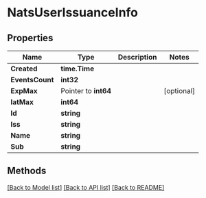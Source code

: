 # NatsUserIssuanceInfo

## Properties

Name | Type | Description | Notes
------------ | ------------- | ------------- | -------------
**Created** | **time.Time** |  | 
**EventsCount** | **int32** |  | 
**ExpMax** | Pointer to **int64** |  | [optional] 
**IatMax** | **int64** |  | 
**Id** | **string** |  | 
**Iss** | **string** |  | 
**Name** | **string** |  | 
**Sub** | **string** |  | 

## Methods


[[Back to Model list]](../README.md#documentation-for-models) [[Back to API list]](../README.md#documentation-for-api-endpoints) [[Back to README]](../README.md)


